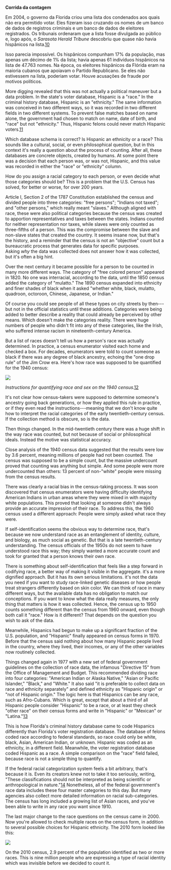 **Corrida da contagem**

Em 2004, o governo da Florida criou uma lista dos condenados aos quais não era permitido votar. Eles fizeram isso cruzando os nomes de um banco de dados de registros criminais e um banco de dados de eleitores registrados. Os tribunais ordenaram que a lista fosse divulgada ao público e, logo após, o *Sarasota Herald Tribune* descobriu que quase não havia hispânicos na lista.[10](https://www.cjr.org/tow_center_reports/the_curious_journalists_guide_to_data.php#citations)

Isso parecia impossível. Os hispânicos compunham 17% da população, mas apenas um décimo de 1% da lista; havia apenas 61 indivíduos hispânicos na lista de 47.763 nomes. Na época, os eleitores hispânicos da Flórida eram na maioria cubanos que apoiavam o Partido Republicano. Se eles não estivessem na lista, poderiam votar. Houve acusações de fraude por motivos políticos.

More digging revealed that this was not actually a political maneuver but a data problem. In the state's voter database, Hispanic is a "race." In the criminal history database, Hispanic is an "ethnicity." The same information was conceived in two different ways, so it was recorded in two different fields in two different systems. To prevent false matches based on name alone, the government had chosen to match on name, date of birth, and "race" but not "ethnicity." Thus, Hispanic felons could never match Hispanic voters.[11](https://www.cjr.org/tow_center_reports/the_curious_journalists_guide_to_data.php#citations)

Which database schema is correct? Is Hispanic an ethnicity or a race? This sounds like a cultural, social, or even philosophical question, but in this context it's really a question about the process of counting. After all, these databases are concrete objects, created by humans. At some point there was a decision that each person was, or was not, Hispanic, and this value was recorded in either the "race" or "ethnicity" column.

How do you assign a racial category to each person, or even decide what those categories should be? This is a problem that the U.S. Census has solved, for better or worse, for over 200 years.

Article I, Section 2 of the 1787 Constitution established the census and divided people into three categories: "free persons"; "Indians not taxed"; and "other persons," which really meant "slaves." Although aligned with race, these were also political categories because the census was created to apportion representatives and taxes between the states. Indians counted for neither representation nor taxes, while slaves were only counted as three-fifths of a person. This was the compromise between the slave and non-slave states that created the country. It seems insane now, but that's the history, and a reminder that the census is not an "objective" count but a bureaucratic process that generates data for specific purposes. Asking *why* the data was collected does not answer how it was collected, but it's often a big hint.

Over the next century it became possible for a person to be counted in many more different ways. The category of "free colored person" appeared in 1820. No one was interracial, according to the data, until the 1850 census added the category of "mulatto." The 1890 census expanded into ethnicity and finer shades of black when it asked "whether white, black, mulatto, quadroon, octoroon, Chinese, Japanese, or Indian."

Of course you could see people of all these types on city streets by then---but not in the official statistics until these additions. Categories were being added to better describe a reality that could already be perceived by other means. Which doesn't make the categories reality. There were huge numbers of people who didn't fit into any of these categories, like the Irish, who suffered intense racism in nineteenth-century America.

But a list of races doesn't tell us how a person's race was actually determined. In practice, a census enumerator visited each home and checked a box. For decades, enumerators were told to count someone as black if there was any degree of black ancestry, echoing the "one drop rule" of the Jim Crow era. Here's how race was supposed to be quantified for the 1940 census:

![](https://cjrarchive.org/img/posts/dj02.png)

*Instructions for quantifying race and sex on the 1940 census*.[12](https://www.cjr.org/tow_center_reports/the_curious_journalists_guide_to_data.php#citations)

It's not clear how census-takers were supposed to determine someone's ancestry going back generations, or how they applied this rule in practice, or if they even read the instructions---meaning that we don't know quite how to interpret the racial categories of the early twentieth-century census. If the collection method is obscure, so is the data.

Then things changed. In the mid-twentieth century there was a huge shift in the way race was counted, but not because of social or philosophical ideals. Instead the motive was statistical accuracy.

Close analysis of the 1940 census data suggested that the results were low by 3.6 percent, meaning millions of people had not been counted. The census was supposed to be a simple count, but the massive undercount proved that counting was anything but simple. And some people were more undercounted than others: 13 percent of non-"white" people were missing from the census results.

There was clearly a racial bias in the census-taking process. It was soon discovered that census enumerators were having difficulty identifying American Indians in urban areas where they were mixed in with majority white populations. This proved that looking at someone didn't always provide an accurate impression of their race. To address this, the 1960 census used a different approach: People were simply asked what race they were.

If self-identification seems the obvious way to determine race, that's because we now understand race as an entanglement of identity, culture, and biology, as much social as genetic. But that is a late twentieth-century understanding. The census officials of the 1950s do not seem to have understood race this way; they simply wanted a more accurate count and took for granted that a person knows their own race.

There is something about self-identification that feels like a step forward in codifying race, a better way of making it visible in the aggregate. it's a more dignified approach. But it has its own serious limitations. it's not the data you need if you want to study race-linked genetic diseases or how people treat strangers differently based on skin color. We can think of race in many different ways, but the available data has no obligation to match our conceptions. If you want to know what the data really measures, the only thing that matters is how it was collected. Hence, the census up to 1950 counts something different than the census from 1960 onward, even though both call it "race." How is it different? That depends on the question you wish to ask of the data.

Meanwhile, Hispanics had begun to make up a significant fraction of the U.S. population, and "Hispanic" finally appeared on census forms in 1970. Before that the census said nothing about how many Hispanic people lived in the country, where they lived, their incomes, or any of the other variables now routinely collected.

Things changed again in 1977 with a new set of federal government guidelines on the collection of race data, the infamous "Directive 15" from the Office of Management and Budget. This recommended dividing race into four categories: "American Indian or Alaska Native," "Asian or Pacific Islander," "Black," and "White." It also said "it is preferable to collect data on race and ethnicity separately" and defined ethnicity as "Hispanic origin" or "not of Hispanic origin." The logic here is that Hispanics can be any race, such as Afro-Cubans. Which is great, except that about a third of all Hispanic people consider "Hispanic" to be a race, or at least they check "other race" on their census forms and write in "Hispanic" or "Mexican" or "Latina."[13](https://www.cjr.org/tow_center_reports/the_curious_journalists_guide_to_data.php#citations)

This is how Florida's criminal history database came to code Hispanics differently than Florida's voter registration database. The database of felons coded race according to federal standards, so race could only be white, black, Asian, American Indian, or unknown. Hispanic was coded as an ethnicity, in a different field. Meanwhile, the voter registration database coded Hispanic as a race. A simple comparison on the "race" field failed, because race is not a simple thing to quantify.

If the federal racial categorization system feels a bit arbitrary, that's because it is. Even its creators knew not to take it too seriously, writing, "These classifications should not be interpreted as being scientific or anthropological in nature."[14](https://www.cjr.org/tow_center_reports/the_curious_journalists_guide_to_data.php#citations) Nonetheless, all of the federal government's race data includes these four master categories to this day. But many agencies also collect more detailed information on racial sub-categories. The census has long included a growing list of Asian races, and you've been able to write in any race you want since 1910.

The last major change to the race questions on the census came in 2000. Now you're allowed to check multiple races on the census form, in addition to several possible choices for Hispanic ethnicity. The 2010 form looked like this:

![](https://cjrarchive.org/img/posts/dj03.png)

On the 2010 census, 2.9 percent of the population identified as two or more races. This is nine million people who are expressing a type of racial identity which was invisible before we decided to count it.
